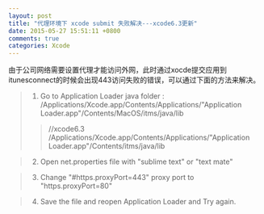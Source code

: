 ```yaml
---
layout: post
title: "代理环境下 xcode submit 失败解决---xcode6.3更新"
date: 2015-05-27 15:51:11 +0800
comments: true
categories: Xcode
---
```

由于公司网络需要设置代理才能访问外网，此时通过xocde提交应用到itunesconnect的时候会出现443访问失败的错误，可以通过下面的方法来解决。

>1. Go to Application Loader java folder : 
>/Applications/Xcode.app/Contents/Applications/"Application Loader.app"/Contents/MacOS/itms/java/lib
>
>>//xcode6.3
>>/Applications/Xcode.app/Contents/Applications/"Application Loader.app"/Contents/itms/java/lib

>2. Open net.properties file with "sublime text" or "text mate"

> 3. Change "#https.proxyPort=443" proxy port to "https.proxyPort=80"

> 4. Save the file and reopen Application Loader and Try again.